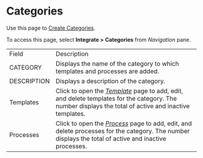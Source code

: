 # Categories

<div class="use">

Use this page to [Create Categories](../Config/Create_Categories.htm).

</div>

To access this page, select <span style="font-weight: bold;">Integrate
\> Categories</span> from
<span style="font-style: italic;">Navigation</span>
pane.

|             |                                                                                                                                                                          |
| ----------- | ------------------------------------------------------------------------------------------------------------------------------------------------------------------------ |
| Field       | Description                                                                                                                                                              |
| CATEGORY    | Displays the name of the category to which templates and processes are added.                                                                                            |
| DESCRIPTION | Displays a description of the category.                                                                                                                                  |
| Templates   | Click to open the *[Template](Template_H.htm)* page to add, edit, and delete templates for the category. The number displays the total of active and inactive templates. |
| Processes   | Click to open the *[Process](Process_H.htm)* page to add, edit, and delete processes for the category. The number displays the total of active and inactive processes.   |
